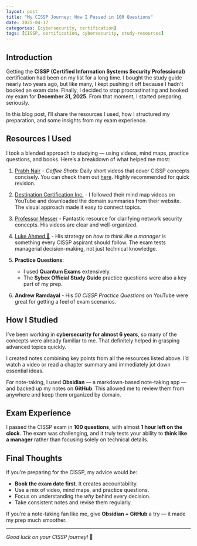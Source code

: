 ```yaml
---
layout: post
title: "My CISSP Journey: How I Passed in 100 Questions"
date: 2025-04-17
categories: [cybersecurity, certification]
tags: [CISSP, certification, cybersecurity, study-resources]
---
```


## Introduction

Getting the **CISSP (Certified Information Systems Security Professional)** certification had been on my list for a long time. I bought the study guide nearly two years ago, but like many, I kept pushing it off because I hadn't booked an exam date. Finally, I decided to stop procrastinating and booked my exam for **December 31, 2025**. From that moment, I started preparing seriously.

In this blog post, I’ll share the resources I used, how I structured my preparation, and some insights from my exam experience.

## Resources I Used

I took a blended approach to studying — using videos, mind maps, practice questions, and books. Here’s a breakdown of what helped me most:

1. [Prabh Nair](https://www.linkedin.com/in/ACoAAArK-_sBBlCfhaGFF_3CASSoX1HQhmkVx0o) - _Coffee Shots_: Daily short videos that cover CISSP concepts concisely. You can check them out [here](https://lnkd.in/gB9xwSng). Highly recommended for quick revision.

2. [Destination Certification Inc.](https://www.linkedin.com/company/destination-certification/) - I followed their mind map videos on YouTube and downloaded the domain summaries from their website. The visual approach made it easy to connect topics.

3. [Professor Messer](https://www.linkedin.com/company/professormesser/) - Fantastic resource for clarifying network security concepts. His videos are clear and well-organized.

4. [Luke Ahmed 🚀](https://www.linkedin.com/in/ACoAACCowTYBGhm3wXYCO2YL4lcTk1-3e6p2OwI) - His strategy on _how to think like a manager_ is something every CISSP aspirant should follow. The exam tests managerial decision-making, not just technical knowledge.

5. **Practice Questions**:

   - I used **Quantum Exams** extensively.
   - The **Sybex Official Study Guide** practice questions were also a key part of my prep.

6. **Andrew Ramdayal** - His _50 CISSP Practice Questions_ on YouTube were great for getting a feel of exam scenarios.

## How I Studied

I’ve been working in **cybersecurity for almost 6 years**, so many of the concepts were already familiar to me. That definitely helped in grasping advanced topics quickly.

I created notes combining key points from all the resources listed above. I’d watch a video or read a chapter summary and immediately jot down essential ideas.

For note-taking, I used **Obsidian** — a markdown-based note-taking app — and backed up my notes on **GitHub**. This allowed me to review them from anywhere and keep them organized by domain.

## Exam Experience

I passed the CISSP exam in **100 questions**, with almost **1 hour left on the clock**. The exam was challenging, and it truly tests your ability to **think like a manager** rather than focusing solely on technical details.

## Final Thoughts

If you’re preparing for the CISSP, my advice would be:

- **Book the exam date first**. It creates accountability.
- Use a mix of video, mind maps, and practice questions.
- Focus on understanding the _why_ behind every decision.
- Take consistent notes and revise them regularly.

If you’re a note-taking fan like me, give **Obsidian + GitHub** a try — it made my prep much smoother.

---

_Good luck on your CISSP journey!_ 🚀
